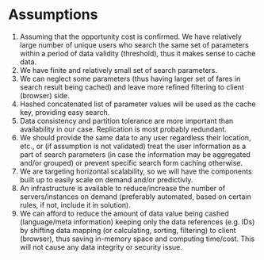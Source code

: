 # Assumptions

1. Assuming that the opportunity cost is confirmed. We have relatively large number of unique users who search the same set of parameters within a period of data validity (threshold), thus it makes sense to cache data.
2. We have finite and relatively small set of search parameters.
3. We can neglect some parameters (thus having larger set of fares in search result being cached) and leave more refined filtering to client (browser) side.
4. Hashed concatenated list of parameter values will be used as the cache key, providing easy search.
5. Data consistency and partition tolerance are more important than availability in our case. Replication is most probably redundant. 
6. We should provide the same data to any user regardless their location, etc., or (if assumption is not validated) treat the user information as a part of search parameters (in case the information may be aggregated and/or grouped) or prevent specific search form caching otherwise. 
7. We are targeting horizontal scalability, so we will have the components built up to easily scale on demand and/or predictivly.
8. An infrastructure is available to reduce/increase the number of servers/instances on demand (preferably automated, based on certain rules, if not, include it in solution).
9. We can afford to reduce the amount of data value being cashed (language/meta information) keeping only the data references (e.g. IDs) by shifting data mapping (or calculating, sorting, filtering) to client (browser), thus saving in-memory space and computing time/cost. This will not cause any data integrity or security issue.
